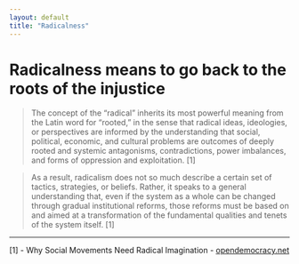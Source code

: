 ```yaml
---
layout: default
title: "Radicalness"
---
```


# Radicalness means to go back to the roots of the injustice
>The concept of the “radical” inherits its most powerful meaning from the Latin word for “rooted,” in the sense that radical ideas, ideologies, or perspectives are informed by the understanding that social, political, economic, and cultural problems are outcomes of deeply rooted and systemic antagonisms, contradictions, power imbalances, and forms of oppression and exploitation. [1]

>As a result, radicalism does not so much describe a certain set of tactics, strategies, or beliefs. Rather, it speaks to a general understanding that, even if the system as a whole can be changed through gradual institutional reforms, those reforms must be based on and aimed at a transformation of the fundamental qualities and tenets of the system itself. [1]


_______

[1] - Why Social Movements Need Radical Imagination - [opendemocracy.net](https://www.opendemocracy.net/en/transformation/why-social-movements-need-radical-imagination/) 

